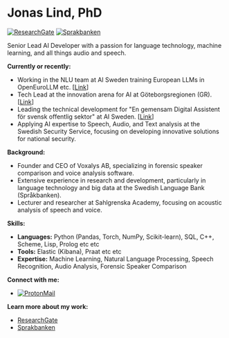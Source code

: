 # Jonas Lind, PhD

[![ResearchGate](https://img.shields.io/badge/ResearchGate-00ccbb?style=flat-square&logo=researchgate&logoColor=white)](https://www.researchgate.net/profile/Jonas-Lindh)
[![Sprakbanken](https://img.shields.io/badge/Sprakbanken-blue?style=flat-square)](https://spraakbanken.gu.se/om/personal/jonas)

Senior Lead AI Developer with a passion for language technology, machine learning, and all things audio and speech. 

**Currently or recently:**

* Working in the NLU team at AI Sweden training European LLMs in OpenEuroLLM etc. [[Link](https://www.ai.se/en/project/openeurollm)]
* Tech Lead at the innovation arena for AI at Göteborgsregionen (GR). [[Link](https://innovationsarena.goteborgsregionen.se/)]
* Leading the technical development for "En gemensam Digital Assistent för svensk offentlig sektor" at AI Sweden. [[Link](https://www.ai.se/sv/projekt/en-gemensam-digital-assistent-offentlig-sektor)]
* Applying AI expertise to Speech, Audio, and Text analysis at the Swedish Security Service, focusing on developing innovative solutions for national security.

**Background:**

* Founder and CEO of Voxalys AB, specializing in forensic speaker comparison and voice analysis software.
* Extensive experience in research and development, particularly in language technology and big data at the Swedish Language Bank (Språkbanken).
* Lecturer and researcher at Sahlgrenska Academy, focusing on acoustic analysis of speech and voice.

**Skills:**

* **Languages:** Python (Pandas, Torch, NumPy, Scikit-learn), SQL, C++, Scheme, Lisp, Prolog etc etc
* **Tools:**  Elastic (Kibana), Praat etc etc
* **Expertise:** Machine Learning, Natural Language Processing, Speech Recognition, Audio Analysis, Forensic Speaker Comparison

**Connect with me:**

* [![ProtonMail](https://img.shields.io/badge/ProtonMail-8b89cc?style=flat-square&logo=protonmail&logoColor=white)](mailto:jonas44@protonmail.com) 

**Learn more about my work:**

* [ResearchGate](https://www.researchgate.net/profile/Jonas-Lindh)
* [Sprakbanken](https://spraakbanken.gu.se/om/personal/jonas)
